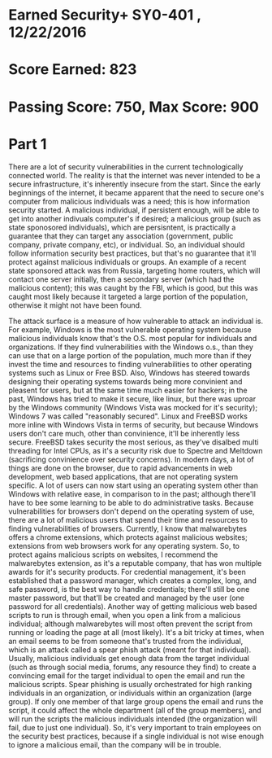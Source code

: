 # Earned Security+ SY0-401 , 12/22/2016
# Score Earned: 823
# Passing Score: 750, Max Score: 900

# Part 1
There are a lot of security vulnerabilities in the current technologically connected world. The reality is that the internet was never intended to be a secure infrastructure, it's inherently insecure from the start. Since the early beginnings of the internet, it became apparent that the need to secure one's computer from malicious individuals was a need; this is how information security started. A malicious individual, if persistent enough, will be able to get into another indivuals computer's if desired; a malicious group (such as state sponosored individuals), which are persisntent, is practically a guarantee that they can target any association (government, public company, private company, etc), or individual. So, an individual should follow information security best practices, but that's no guarantee that it'll protect against malicious individuals or groups. An example of a recent state sponsored attack was from Russia, targeting home routers, which will contact one server initially, then a secondary server (which had the malicious content); this was caught by the FBI, which is good, but this was caught most likely because it targeted a large portion of the population, otherwise it might not have been found.   

The attack surface is a measure of how vulnerable to attack an individual is. For example, Windows is the most vulnerable operating system because malicious individuals know that's the O.S. most popular for individuals and organizations. If they find vulnerabilities with the Windows o.s., than they can use that on a large portion of the population, much more than if they invest the time and resources to finding vulnerabilities to other operating systems such as Linux or Free BSD. Also, Windows has steered towards designing their operating systems towards being more convinient and pleasent for users, but at the same time much easier for hackers; in the past, Windows has tried to make it secure, like linux, but there was uproar by the Windows community (Windows Vista was mocked for it's security); Windows 7 was called "reasonably secured". Linux and FreeBSD works more inline with Windows Vista in terms of security, but because Windows users don't care much, other than convinience, it'll be inherently less secure. FreeBSD takes security the most serious, as they've disalbed multi threading for Intel CPUs, as it's a security risk due to Spectre and Meltdown (sacrificing convinience over security concerns). In modern days, a lot of things are done on the browser, due to rapid advancements in web development, web based applications, that are not operating system specific. A lot of users can now start using an operating system other than Windows with relative ease, in comparison to in the past; although there'll have to bee some learning to be able to do administrative tasks. Because vulnerabilities for browsers don't depend on the operating system of use, there are a lot of malicious users that spend their time and resources to finding vulnerabilities of browsers. Currently, I know that malwarebytes offers a chrome extensions, which protects against malicious websites; extensions from web browsers work for any operating system. So, to protect agains malicious scripts on websites, I recommend the malwarebytes extension, as it's a reputable company, that has won multiple awards for it's security products. For credential management, it's been established that a password manager, which creates a complex, long, and safe password, is the best way to handle credentials; there'll still be one master password, but that'll be created and managed by the user (one password for all credentials). Another way of getting malicious web based scripts to run is through email, when you open a link from a malicious individual; although malwarebytes will most often prevent the script from running or loading the page at all (most likely). It's a bit tricky at times, when an email seems to be from someone that's trusted from the individual, which is an attack called a spear phish attack (meant for that individual). Usually, malicious individuals get enough data from the target individual (such as through social media, forums, any resource they find) to create a convincing email for the target individual to open the email and run the malicious scripts. Spear phishing is usually orchestrated for high ranking individuals in an organization, or individuals within an organization (large group). If only one member of that large group opens the email and runs the script, it could affect the whole department (all of the group members), and will run the scripts the malicious individuals intended (the organization will fail, due to just one individual). So, it's very important to train employees on the security best practices, because if a single individual is not wise enough to ignore a malicious email, than the company will be in trouble. 
